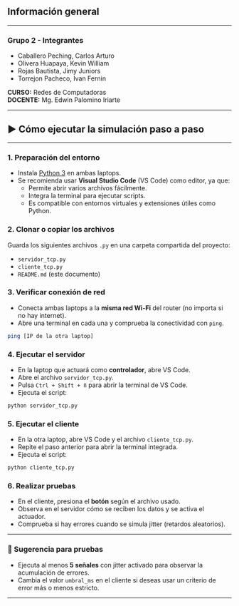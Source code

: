## Información general

---

### Grupo 2 - Integrantes

- Caballero Peching, Carlos Arturo
- Olivera Huapaya, Kevin William
- Rojas Bautista, Jimy Juniors
- Torrejon Pacheco, Ivan Fernin

**CURSO:** Redes de Computadoras  
**DOCENTE:** Mg. Edwin Palomino Iriarte

---

## ▶️ Cómo ejecutar la simulación paso a paso

---

### 1. Preparación del entorno
- Instala [Python 3](https://www.python.org/downloads/) en ambas laptops.
- Se recomienda usar **Visual Studio Code** (VS Code) como editor, ya que:
  - Permite abrir varios archivos fácilmente.
  - Integra la terminal para ejecutar scripts.
  - Es compatible con entornos virtuales y extensiones útiles como Python.

### 2. Clonar o copiar los archivos
Guarda los siguientes archivos `.py` en una carpeta compartida del proyecto:
- `servidor_tcp.py`
- `cliente_tcp.py`
- `README.md` (este documento)

### 3. Verificar conexión de red
- Conecta ambas laptops a la **misma red Wi-Fi** del router (no importa si no hay internet).
- Abre una terminal en cada una y comprueba la conectividad con `ping`.

```bash
ping [IP de la otra laptop]
```

### 4. Ejecutar el servidor

- En la laptop que actuará como **controlador**, abre VS Code.
- Abre el archivo `servidor_tcp.py`.
- Pulsa `Ctrl + Shift + ñ` para abrir la terminal de VS Code.
- Ejecuta el script:

```bash
python servidor_tcp.py
```

### 5. Ejecutar el cliente

- En la otra laptop, abre VS Code y el archivo `cliente_tcp.py`.
- Repite el paso anterior para abrir la terminal integrada.
- Ejecuta el script:

```bash
python cliente_tcp.py
```

### 6. Realizar pruebas

- En el cliente, presiona el **botón** según el archivo usado.
- Observa en el servidor cómo se reciben los datos y se activa el actuador.
- Comprueba si hay errores cuando se simula jitter (retardos aleatorios).

---

### 🧪 Sugerencia para pruebas

- Ejecuta al menos **5 señales** con jitter activado para observar la acumulación de errores.
- Cambia el valor `umbral_ms` en el cliente si deseas usar un criterio de error más o menos estricto.

---
